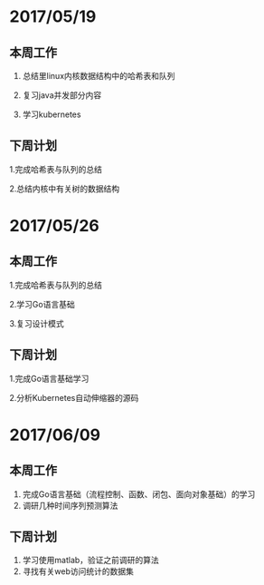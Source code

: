 # 2017/05/19
## 本周工作
1. 总结里linux内核数据结构中的哈希表和队列

2. 复习java并发部分内容

3. 学习kubernetes
## 下周计划

1.完成哈希表与队列的总结

2.总结内核中有关树的数据结构


# 2017/05/26
## 本周工作

1.完成哈希表与队列的总结

2.学习Go语言基础

3.复习设计模式
## 下周计划

1.完成Go语言基础学习

2.分析Kubernetes自动伸缩器的源码

# 2017/06/09
## 本周工作
1. 完成Go语言基础（流程控制、函数、闭包、面向对象基础）的学习
2. 调研几种时间序列预测算法
## 下周计划
1. 学习使用matlab，验证之前调研的算法
2. 寻找有关web访问统计的数据集

